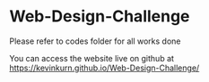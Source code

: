 # Web-Design-Challenge

Please refer to codes folder for all works done

You can access the website live on github at https://kevinkurn.github.io/Web-Design-Challenge/